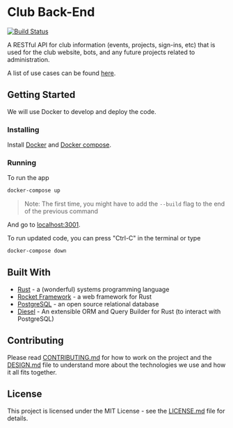 # Club Back-End

[![Build Status](https://travis-ci.com/ufosc/club-back-end.svg?branch=dev)](https://travis-ci.com/ufosc/club-back-end)

A RESTful API for club information (events, projects, sign-ins, etc) that is used for the club website, bots, and any future projects related to administration.

A list of use cases can be found [here](https://github.com/ufosc/club-back-end/issues/2).

## Getting Started

We will use Docker to develop and deploy the code.

### Installing

Install [Docker](https://docs.docker.com/install/linux/docker-ce/ubuntu/) and [Docker compose](https://docs.docker.com/compose/install/).

### Running

To run the app

```bash
docker-compose up
```

> Note: The first time, you might have to add the `--build` flag to the end of the previous command

And go to [localhost:3001](http://localhost:3001/).

To run updated code, you can press "Ctrl-C" in the terminal or type

```bash
docker-compose down
```

<!-- ## Deployment

**Additional steps to deploy and run the project** -->

## Built With

- [Rust](https://github.com/ufosc/club-resources/tree/master/rust) - a (wonderful) systems programming language
- [Rocket Framework](https://rocket.rs/) - a web framework for Rust
- [PostgreSQL](https://www.postgresql.org/) - an open source relational database
- [Diesel](http://diesel.rs/) - An extensible ORM and Query Builder for Rust (to interact with PostgreSQL)

## Contributing

Please read [CONTRIBUTING.md](CONTRIBUTING.md) for how to work on the project and the [DESIGN.md](docs/DESIGN.md) file to understand more about the technologies we use and how it all fits together.

## License

This project is licensed under the MIT License - see the [LICENSE.md](LICENSE.md) file for details.
